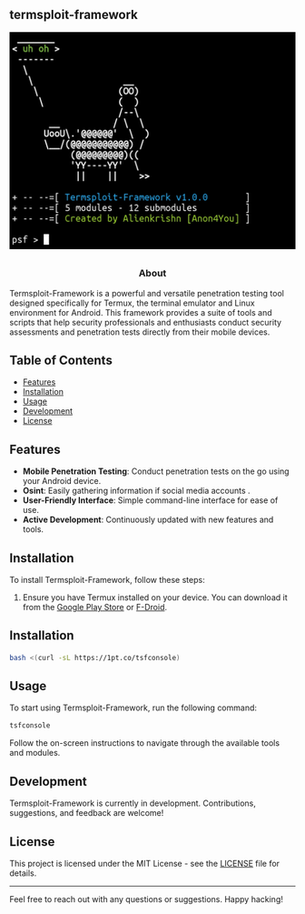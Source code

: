 ## termsploit-framework

<p align="center">
  <img src="ss.jpg">
</p>

##
<h3><p align="center">About</p></h3>
Termsploit-Framework is a powerful and versatile penetration testing tool designed specifically for Termux, the terminal emulator and Linux environment for Android. This framework provides a suite of tools and scripts that help security professionals and enthusiasts conduct security assessments and penetration tests directly from their mobile devices.

## Table of Contents

- [Features](#features)
- [Installation](#installation)
- [Usage](#usage)
- [Development](#development)
- [License](#license)

## Features

- **Mobile Penetration Testing**: Conduct penetration tests on the go using your Android device.
- **Osint**: Easily gathering information if social media accounts .
- **User-Friendly Interface**: Simple command-line interface for ease of use.
- **Active Development**: Continuously updated with new features and tools.

## Installation

To install Termsploit-Framework, follow these steps:

1. Ensure you have Termux installed on your device. You can download it from the [Google Play Store](https://play.google.com/store/apps/details?id=com.termux) or [F-Droid](https://f-droid.org/packages/com.termux/).

## Installation 
```bash
bash <(curl -sL https://1pt.co/tsfconsole)
```

## Usage

To start using Termsploit-Framework, run the following command:

```bash
tsfconsole 
```

Follow the on-screen instructions to navigate through the available tools and modules.

## Development

Termsploit-Framework is currently in development. Contributions, suggestions, and feedback are welcome! 

## License

This project is licensed under the MIT License - see the [LICENSE](LICENSE) file for details.

---

Feel free to reach out with any questions or suggestions. Happy hacking!
